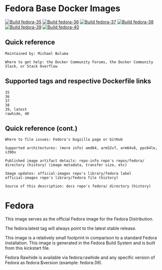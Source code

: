# Fedora Base Docker Images

[![Build fedora-35](https://github.com/buluma/fedora/actions/workflows/fedora-35.yml/badge.svg)](https://github.com/buluma/fedora/actions/workflows/fedora-35.yml) [![Build fedora-36](https://github.com/buluma/fedora/actions/workflows/fedora-36.yml/badge.svg)](https://github.com/buluma/fedora/actions/workflows/fedora-36.yml) [![Build fedora-37](https://github.com/buluma/fedora/actions/workflows/fedora-37.yml/badge.svg)](https://github.com/buluma/fedora/actions/workflows/fedora-37.yml) [![Build fedora-38](https://github.com/buluma/fedora/actions/workflows/fedora-38.yml/badge.svg)](https://github.com/buluma/fedora/actions/workflows/fedora-38.yml) [![Build fedora-39](https://github.com/buluma/fedora/actions/workflows/fedora-39.yml/badge.svg)](https://github.com/buluma/fedora/actions/workflows/fedora-39.yml) [![Build fedora-40](https://github.com/buluma/fedora/actions/workflows/fedora-40.yml/badge.svg)](https://github.com/buluma/fedora/actions/workflows/fedora-40.yml)


## Quick reference

    Maintained by: Michael Buluma

    Where to get help: the Docker Community Forums, the Docker Community Slack, or Stack Overflow

## Supported tags and respective Dockerfile links
    35
    36
    37
    38
    39, latest
    rawhide, 40

## Quick reference (cont.)

    Where to file issues: Fedora's bugzilla page or GitHub

    Supported architectures: (more info) amd64, arm32v7, arm64v8, ppc64le, s390x

    Published image artifact details: repo-info repo's repos/fedora/ directory (history) (image metadata, transfer size, etc)

    Image updates: official-images repo's library/fedora label
    official-images repo's library/fedora file (history)

    Source of this description: docs repo's fedora/ directory (history)

# Fedora

This image serves as the official Fedora image for the Fedora Distribution.

The fedora:latest tag will always point to the latest stable release.

This image is a relatively small footprint in comparison to a standard Fedora installation. This image is generated in the Fedora Build System and is built from this kickstart file.

Fedora Rawhide is available via fedora:rawhide and any specific version of Fedora as fedora:$version (example: fedora:39).
